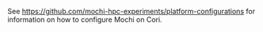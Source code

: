 See https://github.com/mochi-hpc-experiments/platform-configurations for
information on how to configure Mochi on Cori.
